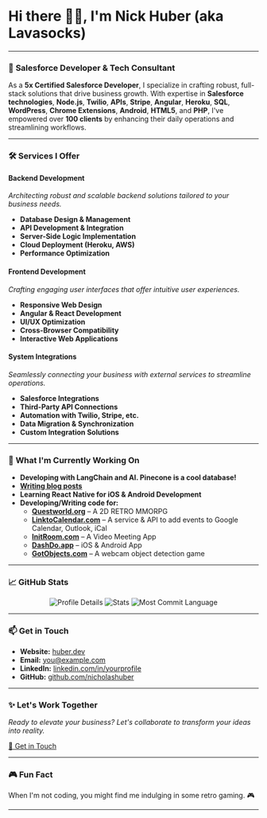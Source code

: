 # Hi there 👋🏼, I'm Nick Huber (aka Lavasocks)

---

### 🚀 **Salesforce Developer & Tech Consultant**

As a **5x Certified Salesforce Developer**, I specialize in crafting robust, full-stack solutions that drive business growth. With expertise in **Salesforce technologies**, **Node.js**, **Twilio**, **APIs**, **Stripe**, **Angular**, **Heroku**, **SQL**, **WordPress**, **Chrome Extensions**, **Android**, **HTML5**, and **PHP**, I've empowered over **100 clients** by enhancing their daily operations and streamlining workflows.

---

### 🛠 **Services I Offer**

#### **Backend Development**

*Architecting robust and scalable backend solutions tailored to your business needs.*

- **Database Design & Management**
- **API Development & Integration**
- **Server-Side Logic Implementation**
- **Cloud Deployment (Heroku, AWS)**
- **Performance Optimization**

#### **Frontend Development**

*Crafting engaging user interfaces that offer intuitive user experiences.*

- **Responsive Web Design**
- **Angular & React Development**
- **UI/UX Optimization**
- **Cross-Browser Compatibility**
- **Interactive Web Applications**

#### **System Integrations**

*Seamlessly connecting your business with external services to streamline operations.*

- **Salesforce Integrations**
- **Third-Party API Connections**
- **Automation with Twilio, Stripe, etc.**
- **Data Migration & Synchronization**
- **Custom Integration Solutions**

---

### 🌟 **What I'm Currently Working On**

- **Developing with LangChain and AI. Pinecone is a cool database!**
- [**Writing blog posts**](https://huber.dev/categories/blog/)
- **Learning React Native for iOS & Android Development**
- **Developing/Writing code for:**
  - [**Questworld.org**](https://questworld.org) – A 2D RETRO MMORPG
  - [**LinktoCalendar.com**](https://linktocalendar.com) – A service & API to add events to Google Calendar, Outlook, iCal
  - [**InitRoom.com**](https://initroom.com) – A Video Meeting App
  - [**DashDo.app**](https://dashdo.app) – iOS & Android App
  - [**GotObjects.com**](https://gotobjects.com) – A webcam object detection game

---

### 📈 **GitHub Stats**

<p align="center">
  <img src="http://github-profile-summary-cards.vercel.app/api/cards/profile-details?username=nicholashuber&theme=2077" alt="Profile Details" />
  <img src="http://github-profile-summary-cards.vercel.app/api/cards/stats?username=nicholashuber&theme=2077" alt="Stats" />
  <img src="http://github-profile-summary-cards.vercel.app/api/cards/most-commit-language?username=nicholashuber&theme=2077" alt="Most Commit Language" />
</p>

---

### 📫 **Get in Touch**

- **Website:** [huber.dev](https://huber.dev)
- **Email:** [you@example.com](mailto:you@example.com) <!-- Replace with your email -->
- **LinkedIn:** [linkedin.com/in/yourprofile](https://www.linkedin.com/in/yourprofile) <!-- Replace with your LinkedIn profile -->
- **GitHub:** [github.com/nicholashuber](https://github.com/nicholashuber)

---

### ✨ **Let's Work Together**

*Ready to elevate your business? Let's collaborate to transform your ideas into reality.*

[📩 Get in Touch](mailto:you@example.com) <!-- Replace with your email -->

---

### 🎮 **Fun Fact**

When I'm not coding, you might find me indulging in some retro gaming. 🎮

---
